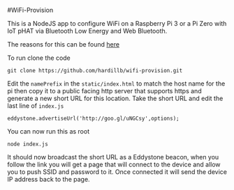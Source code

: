 #WiFi-Provision

This is a NodeJS app to configure WiFi on a Raspberry Pi 3 or a 
Pi Zero with IoT pHAT via Bluetooth Low Energy and Web Bluetooth.

The reasons for this can be found [here](http://www.hardill.me.uk/wordpress/2016/09/10/provisioning-wifi-iot-devices/)

To run clone the code

    git clone https://github.com/hardillb/wifi-provision.git

Edit the `namePrefix` in the `static/index.html` to match the host name for the pi then copy it to a public facing http server that supports https and generate a new short URL for this location. Take the short URL and edit the last line of `index.js`

    eddystone.advertiseUrl('http://goo.gl/uNGCsy',options);

You can now run this as root

    node index.js

It should now broadcast the short URL as a Eddystone beacon, when you follow the link you will get a page that will connect to the
device and allow you to push SSID and password to it. Once connected it will send the device IP address back to the page.